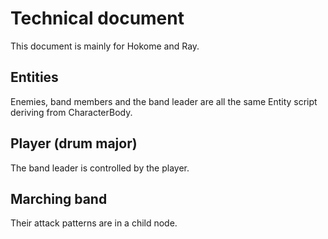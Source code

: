# Technical document

This document is mainly for Hokome and Ray.

## Entities

Enemies, band members and the band leader are all the same Entity script deriving from CharacterBody.

## Player (drum major)

The band leader is controlled by the player.

## Marching band

Their attack patterns are in a child node.